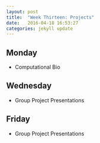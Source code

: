 ```yaml
---
layout: post
title:  "Week Thirteen: Projects"
date:   2016-04-18 16:53:27
categories: jekyll update
---
```


## Monday
- Computational Bio

## Wednesday
- Group Project Presentations

## Friday
- Group Project Presentations